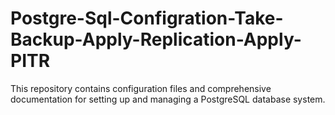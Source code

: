 # Postgre-Sql-Configration-Take-Backup-Apply-Replication-Apply-PITR
This repository contains configuration files and comprehensive documentation for setting up and managing a PostgreSQL database system. 
